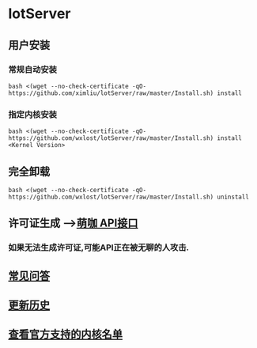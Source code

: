 # lotServer


## 用户安装
### 常规自动安装
```
bash <(wget --no-check-certificate -qO- https://github.com/ximliu/lotServer/raw/master/Install.sh) install
```

### 指定内核安装
```
bash <(wget --no-check-certificate -qO- https://github.com/wxlost/lotServer/raw/master/Install.sh) install <Kernel Version>
```

## 完全卸载
```
bash <(wget --no-check-certificate -qO- https://github.com/wxlost/lotServer/raw/master/Install.sh) uninstall
```

## 许可证生成 -->[萌咖 API接口](https://moeclub.org/api)  
### 如果无法生成许可证,可能API正在被无聊的人攻击.

## [常见问答](https://github.com/MoeClub/lotServer/wiki)     

## [更新历史](http://download.appexnetworks.com.cn/releaseNotes/)     

## [查看官方支持的内核名单](http://download.appexnetworks.com.cn/ls.do?m=availables)
